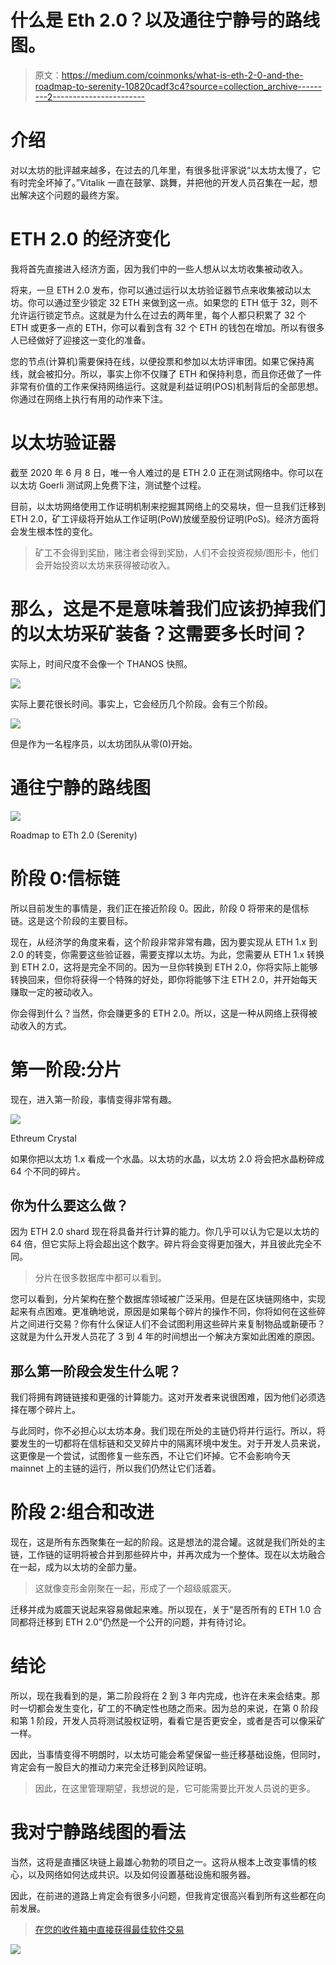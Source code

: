 # 什么是 Eth 2.0？以及通往宁静号的路线图。

> 原文：<https://medium.com/coinmonks/what-is-eth-2-0-and-the-roadmap-to-serenity-10820cadf3c4?source=collection_archive---------2----------------------->

# 介绍

对以太坊的批评越来越多，在过去的几年里，有很多批评家说“以太坊太慢了，它有时完全坏掉了。”Vitalik 一直在鼓掌、跳舞，并把他的开发人员召集在一起，想出解决这个问题的最终方案。

# ETH 2.0 的经济变化

我将首先直接进入经济方面，因为我们中的一些人想从以太坊收集被动收入。

将来，一旦 ETH 2.0 发布，你可以通过运行以太坊验证器节点来收集被动以太坊。你可以通过至少锁定 32 ETH 来做到这一点。如果您的 ETH 低于 32，则不允许运行锁定节点。这就是为什么在过去的两年里，每个人都只积累了 32 个 ETH 或更多一点的 ETH，你可以看到含有 32 个 ETH 的钱包在增加。所以有很多人已经做好了迎接这一变化的准备。

您的节点(计算机)需要保持在线，以便投票和参加以太坊评审团。如果它保持离线，就会被扣分。所以，事实上你不仅赚了 ETH 和保持利息，而且你还做了一件非常有价值的工作来保持网络运行。这就是利益证明(POS)机制背后的全部思想。你通过在网络上执行有用的动作来下注。

# 以太坊验证器

截至 2020 年 6 月 8 日，唯一令人难过的是 ETH 2.0 正在测试网络中。你可以在以太坊 Goerli 测试网上免费下注，测试整个过程。

目前，以太坊网络使用工作证明机制来挖掘其网络上的交易块，但一旦我们迁移到 ETH 2.0，矿工评级将开始从工作证明(PoW)放缓至股份证明(PoS)。经济方面将会发生根本性的变化。

> 矿工不会得到奖励，赌注者会得到奖励，人们不会投资视频/图形卡，他们会开始投资以太坊来获得被动收入。

# 那么，这是不是意味着我们应该扔掉我们的以太坊采矿装备？这需要多长时间？

实际上，时间尺度不会像一个 THANOS 快照。

![](img/08e4538fd1c258dca39897333d313dc6.png)

实际上要花很长时间。事实上，它会经历几个阶段。会有三个阶段。

![](img/d0a7efb77fa4a5f3df03996cd47222de.png)

但是作为一名程序员，以太坊团队从零(0)开始。

# 通往宁静的路线图

![](img/827e9d46137f96bc191223df0a427f9c.png)

Roadmap to ETh 2.0 (Serenity)

# 阶段 0:信标链

所以目前发生的事情是，我们正在接近阶段 0。因此，阶段 0 将带来的是信标链。这是这个阶段的主要目标。

现在，从经济学的角度来看，这个阶段非常非常有趣，因为要实现从 ETH 1.x 到 2.0 的转变，你需要这些验证器，需要支撑以太坊。为此，您需要从 ETH 1.x 转换到 ETH 2.0，这将是完全不同的。因为一旦你转换到 ETH 2.0，你将实际上能够转换回来，但你将获得一个特殊的好处，即你将能够下注 ETH 2.0，并开始每天赚取一定的被动收入。

你会得到什么？当然，你会赚更多的 ETH 2.0。所以，这是一种从网络上获得被动收入的方式。

# 第一阶段:分片

现在，进入第一阶段，事情变得非常有趣。

![](img/f105833d0c1180238f525a205863a9a1.png)

Ethreum Crystal

如果你把以太坊 1.x 看成一个水晶。以太坊的水晶，以太坊 2.0 将会把水晶粉碎成 64 个不同的碎片。

## 你为什么要这么做？

因为 ETH 2.0 shard 现在将具备并行计算的能力。你几乎可以认为它是以太坊的 64 倍，但它实际上将会超出这个数字。碎片将会变得更加强大，并且彼此完全不同。

> 分片在很多数据库中都可以看到。

您可以看到，分片架构在整个数据库领域被广泛采用。但是在区块链网络中，实现起来有点困难。更准确地说，原因是如果每个碎片的操作不同，你将如何在这些碎片之间进行交易？你有什么保证人们不会试图利用这些碎片来复制物品或新硬币？这就是为什么开发人员花了 3 到 4 年的时间想出一个解决方案如此困难的原因。

## 那么第一阶段会发生什么呢？

我们将拥有跨链链接和更强的计算能力。这对开发者来说很困难，因为他们必须选择在哪个碎片上。

与此同时，你不必担心以太坊本身。我们现在所处的主链仍将并行运行。所以，将要发生的一切都将在信标链和交叉碎片中的隔离环境中发生。对于开发人员来说，这更像是一个尝试，试图修复一些东西，不让它们坏掉。它不会影响今天 mainnet 上的主链的运行，所以我们仍然让它们活着。

# 阶段 2:组合和改进

现在，这是所有东西聚集在一起的阶段。这是想法的混合罐。这就是我们所处的主链，工作链的证明将被合并到那些碎片中，并再次成为一个整体。现在以太坊融合在一起，成为以太坊的全部力量。

> 这就像变形金刚聚在一起，形成了一个超级威震天。

迁移并成为威震天说起来容易做起来难。所以现在，关于“是否所有的 ETH 1.0 合同都将迁移到 ETH 2.0”仍然是一个公开的问题，并有待讨论。

# 结论

所以，现在我看到的是，第二阶段将在 2 到 3 年内完成，也许在未来会结束。那时一切都会发生变化，矿工的不确定性也随之而来。因为总的来说，在第 0 阶段和第 1 阶段，开发人员将测试股权证明，看看它是否更安全，或者是否可以像采矿一样。

因此，当事情变得不明朗时，以太坊可能会希望保留一些迁移基础设施，但同时，肯定会有一股巨大的推动力来完全迁移到风险证明。

> 因此，在这里管理期望，我想说的是，它可能需要比开发人员说的更多。

# 我对宁静路线图的看法

当然，这将是直播区块链上最雄心勃勃的项目之一。这将从根本上改变事情的核心，以及网络如何达成共识。以及如何设置基础设施和服务器。

因此，在前进的道路上肯定会有很多小问题，但我肯定很高兴看到所有这些都在向前发展。

> [在您的收件箱中直接获得最佳软件交易](https://coincodecap.com/?utm_source=coinmonks)

[![](img/7c0b3dfdcbfea594cc0ae7d4f9bf6fcb.png)](https://coincodecap.com/?utm_source=coinmonks)